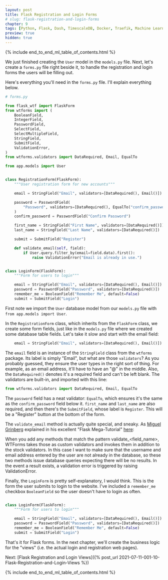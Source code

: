 ```yaml
---
layout: post
title: Flask Registration and Login Forms
# slug: flask-registration-and-login-forms
chapter: 9
tags: [Python, Flask, Dash, TimescaleDB, Docker, Traefik, Machine Learning]
preview: true
hidden: true
---
```


{% include end_to_end_ml_table_of_contents.html %}


We just finished creating the `User` model in the `models.py` file. Next, let's create a `forms.py` file right beside it, to handle the registration and login forms the users will be filling out.

Here's everything you'll need in the `forms.py` file. I'll explain everything below.

```python
# forms.py

from flask_wtf import FlaskForm
from wtforms import (
    BooleanField,
    IntegerField,
    PasswordField,
    SelectField,
    SelectMultipleField,
    StringField,
    SubmitField,
    ValidationError,
)
from wtforms.validators import DataRequired, Email, EqualTo

from app.models import User


class RegistrationForm(FlaskForm):
    """User registration form for new accounts"""

    email = StringField("Email", validators=[DataRequired(), Email()])

    password = PasswordField(
        "Password", validators=[DataRequired(), EqualTo("confirm_password")]
    )
    confirm_password = PasswordField("Confirm Password")

    first_name = StringField("First Name", validators=[DataRequired()])
    last_name = StringField("Last Name", validators=[DataRequired()])

    submit = SubmitField("Register")

    def validate_email(self, field):
        if User.query.filter_by(email=field.data).first():
            raise ValidationError("Email is already in use.")


class LoginForm(FlaskForm):
    """Form for users to login"""

    email = StringField("Email", validators=[DataRequired(), Email()])
    password = PasswordField("Password", validators=[DataRequired()])
    remember_me = BooleanField("Remember Me", default=False)
    submit = SubmitField("Login")

```

First note we import the `User` database model from our `models.py` file with `from app.models import User`.

In the `RegistrationForm` class, which inherits from the `FlaskForm` class, we create some form fields, just like in the `models.py` file where we created some database table fields. Let's take it slow and start with the email field:
```python
    email = StringField("Email", validators=[DataRequired(), Email()])
```

The `email` field is an instance of the `StringField` class from the `wtforms` package. Its label is simply "Email", but what are those `validators`? As you probably guessed, they ensure the user types in the right sort of thing. For example, as an email address, it'll have to have an "@" in the middle. Also, the `DataRequired()` denotes it's a required field and can't be left blank. The validators are built-in, and imported with this line:
```python
from wtforms.validators import DataRequired, Email, EqualTo
```

The `password` field has a neat validator: `EqualTo`, which ensures it's the same as the `confirm_password` field below it. `first_name` and `last_name` are also required, and then there's the `SubmitField`, whose label is `Register`. This will be a "Register" button at the bottom of the form. 

The `validate_email` method is actually quite special, and sneaky. As [Miguel Grinberg](https://blog.miguelgrinberg.com/) explained in his excellent "Flask Mega-Tutorial" [here](https://blog.miguelgrinberg.com/post/the-flask-mega-tutorial-part-v-user-logins/page/5):

When you add any methods that match the pattern validate_<field_name>, WTForms takes those as custom validators and invokes them in addition to the stock validators. In this case I want to make sure that the username and email address entered by the user are not already in the database, so these two methods issue database queries expecting there will be no results. In the event a result exists, a validation error is triggered by raising ValidationError. 

Finally, the `LoginForm` is pretty self-explanatory, I would think. This is the form the user submits to login to the website. I've included a `remember_me` checkbox `BooleanField` so the user doesn't have to login as often.

```python

class LoginForm(FlaskForm):
    """Form for users to login"""

    email = StringField("Email", validators=[DataRequired(), Email()])
    password = PasswordField("Password", validators=[DataRequired()])
    remember_me = BooleanField("Remember Me", default=False)
    submit = SubmitField("Login")
```

That's it for Flask forms. In the next chapter, we'll create the business logic for the "views" (i.e. the actual login and registration web pages).

Next: [Flask Registration and Login Views]({% post_url 2021-07-11-001-10-Flask-Registration-and-Login-Views %})

{% include end_to_end_ml_table_of_contents.html %}
